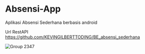 # Absensi-App
Aplikasi Absensi Sederhana berbasis android

Url RestAPI https://github.com/KEVINGILBERTTODING/BE_absensi_sederhana

![Group 2347](https://github.com/KEVINGILBERTTODING/Absensi-App/assets/79959818/77d5d838-5073-417a-8350-08726098c636)

